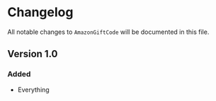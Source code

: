 # Changelog

All notable changes to `AmazonGiftCode` will be documented in this file.

## Version 1.0

### Added
- Everything
